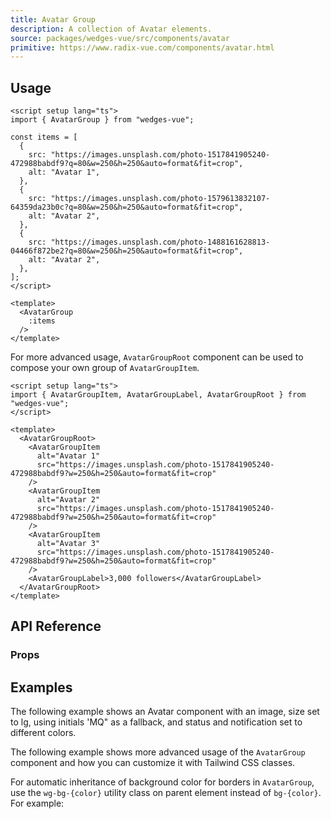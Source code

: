 ```yaml
---
title: Avatar Group
description: A collection of Avatar elements.
source: packages/wedges-vue/src/components/avatar
primitive: https://www.radix-vue.com/components/avatar.html
---
```


<ComponentPreview name="AvatarGroupPreview" />

## Usage

```vue
<script setup lang="ts">
import { AvatarGroup } from "wedges-vue";

const items = [
  {
    src: "https://images.unsplash.com/photo-1517841905240-472988babdf9?q=80&w=250&h=250&auto=format&fit=crop",
    alt: "Avatar 1",
  },
  {
    src: "https://images.unsplash.com/photo-1579613832107-64359da23b0c?q=80&w=250&h=250&auto=format&fit=crop",
    alt: "Avatar 2",
  },
  {
    src: "https://images.unsplash.com/photo-1488161628813-04466f872be2?q=80&w=250&h=250&auto=format&fit=crop",
    alt: "Avatar 2",
  },
];
</script>

<template>
  <AvatarGroup
    :items
  />
</template>
```

For more advanced usage, `AvatarGroupRoot` component can be used to compose your own group of `AvatarGroupItem`.

```vue
<script setup lang="ts">
import { AvatarGroupItem, AvatarGroupLabel, AvatarGroupRoot } from "wedges-vue";
</script>

<template>
  <AvatarGroupRoot>
    <AvatarGroupItem
      alt="Avatar 1"
      src="https://images.unsplash.com/photo-1517841905240-472988babdf9?w=250&h=250&auto=format&fit=crop"
    />
    <AvatarGroupItem
      alt="Avatar 2"
      src="https://images.unsplash.com/photo-1517841905240-472988babdf9?w=250&h=250&auto=format&fit=crop"
    />
    <AvatarGroupItem
      alt="Avatar 3"
      src="https://images.unsplash.com/photo-1517841905240-472988babdf9?w=250&h=250&auto=format&fit=crop"
    />
    <AvatarGroupLabel>3,000 followers</AvatarGroupLabel>
  </AvatarGroupRoot>
</template>
```

## API Reference

### Props
<!-- @include: ../../meta/AvatarGroup.md -->

## Examples

The following example shows an Avatar component with an image, size set to lg, using initials 'MQ" as a fallback, and status and notification set to different colors.

<ComponentPreview name="AvatarGroupExampleOne" />

The following example shows more advanced usage of the `AvatarGroup` component and how you can customize it with Tailwind CSS classes.

<ComponentPreview name="AvatarGroupExampleTwo" />

For automatic inheritance of background color for borders in `AvatarGroup`, use the `wg-bg-{color}` utility class on parent element instead of `bg-{color}`. For example:

<ComponentPreview name="AvatarGroupExampleThree" />
